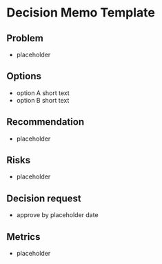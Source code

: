 # Decision Memo Template
## Problem
- placeholder
## Options
- option A short text
- option B short text
## Recommendation
- placeholder
## Risks
- placeholder
## Decision request
- approve by placeholder date
## Metrics
- placeholder

